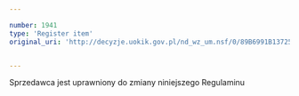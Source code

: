 ```yaml
---

number: 1941
type: 'Register item'
original_uri: 'http://decyzje.uokik.gov.pl/nd_wz_um.nsf/0/89B6991B13725D5EC12577220033D107?OpenDocument'


---
```


Sprzedawca jest uprawniony do zmiany niniejszego Regulaminu
